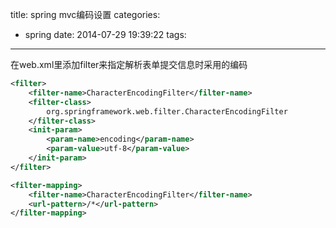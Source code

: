 title: spring mvc编码设置
categories:
  - spring
date: 2014-07-29 19:39:22
tags:
---

在web.xml里添加filter来指定解析表单提交信息时采用的编码

```xml
<filter>
	<filter-name>CharacterEncodingFilter</filter-name>
	<filter-class>
		org.springframework.web.filter.CharacterEncodingFilter
	</filter-class>
	<init-param>
		<param-name>encoding</param-name>
		<param-value>utf-8</param-value>
	</init-param>
</filter>

<filter-mapping>
	<filter-name>CharacterEncodingFilter</filter-name>
	<url-pattern>/*</url-pattern>
</filter-mapping>
```
